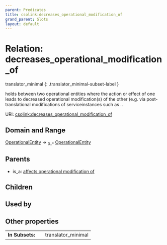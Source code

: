 ```yaml
---
parent: Predicates
title: csolink:decreases_operational_modification_of
grand_parent: Slots
layout: default
---
```


# Relation: decreases_operational_modification_of

translator_minimal
{: .translator_minimal-subset-label }


holds between two operational entities where the action or effect of one leads to decreased operational modification(s) of the other (e.g. via post-translational modifications of serviceinstances such as  ..

URI: [csolink:decreases_operational_modification_of](https://w3id.org/csolink/vocab/decreases_operational_modification_of)

## Domain and Range

[OperationalEntity](OperationalEntity.md) ->  <sub>0..*</sub> [OperationalEntity](OperationalEntity.md)

## Parents

 *  is_a: [affects operational modification of](affects_operational_modification_of.md)

## Children


## Used by


## Other properties

|  |  |  |
| --- | --- | --- |
| **In Subsets:** | | translator_minimal |

